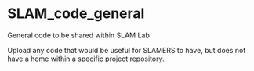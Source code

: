 # SLAM_code_general
 General code to be shared within SLAM Lab

Upload any code that would be useful for SLAMERS to have, but does not have a home within a specific project repository. 